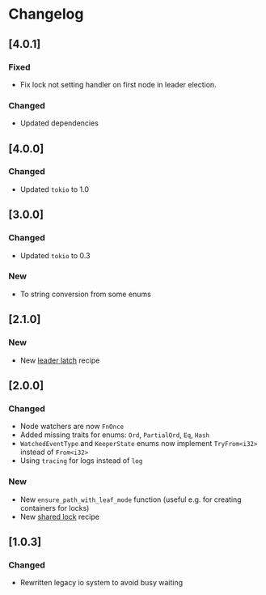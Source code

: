 # Changelog

## [4.0.1]

### Fixed

- Fix lock not setting handler on first node in leader election.

### Changed

- Updated dependencies

## [4.0.0]

### Changed

- Updated `tokio` to 1.0

## [3.0.0]

### Changed

- Updated `tokio` to 0.3

### New

- To string conversion from some enums

## [2.1.0]

### New

- New [leader latch](https://curator.apache.org/curator-recipes/leader-latch.html) recipe

## [2.0.0]

### Changed

- Node watchers are now `FnOnce`
- Added missing traits for enums: `Ord`, `PartialOrd`, `Eq`, `Hash`
- `WatchedEventType` and `KeeperState` enums now implement `TryFrom<i32>` instead of `From<i32>`
- Using `tracing` for logs instead of `log`

### New

- New `ensure_path_with_leaf_mode` function (useful e.g. for creating containers for locks)
- New [shared lock](https://curator.apache.org/curator-recipes/shared-lock.html) recipe

## [1.0.3]

### Changed

- Rewritten legacy io system to avoid busy waiting

